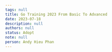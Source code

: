 ```yaml
---
tags: null
title: Go Training 2023 From Basic To Advanced
date: 2023-07-18
description: null
authors: null
status: Adopt
note: null
person: Andy Hieu Phan
---
```


